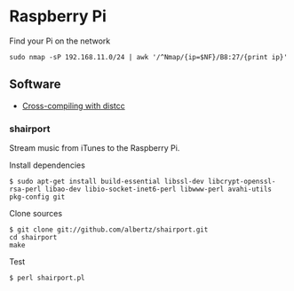 # Raspberry Pi #

Find your Pi on the network

```
sudo nmap -sP 192.168.11.0/24 | awk '/^Nmap/{ip=$NF}/B8:27/{print ip}'
```

## Software ##

- [Cross-compiling with distcc](http://midnightyell.wordpress.com/2012/10/14/a-good-compromise-cross-compiling-with-distcc/)

### shairport ###

Stream music from iTunes to the Raspberry Pi.

Install dependencies

	$ sudo apt-get install build-essential libssl-dev libcrypt-openssl-rsa-perl libao-dev libio-socket-inet6-perl libwww-perl avahi-utils pkg-config git

Clone sources

	$ git clone git://github.com/albertz/shairport.git
	cd shairport
	make

Test

	$ perl shairport.pl

